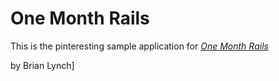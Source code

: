 # One Month Rails

This is the pinteresting sample application for [*One Month Rails*](http://onemonthrails.com)

by Brian Lynch]